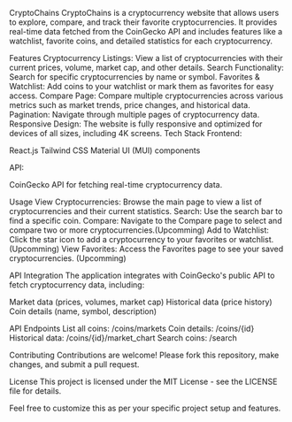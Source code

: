 CryptoChains
CryptoChains is a cryptocurrency website that allows users to explore, compare, and track their favorite cryptocurrencies. It provides real-time data fetched from the CoinGecko API and includes features like a watchlist, favorite coins, and detailed statistics for each cryptocurrency.

Features
Cryptocurrency Listings: View a list of cryptocurrencies with their current prices, volume, market cap, and other details.
Search Functionality: Search for specific cryptocurrencies by name or symbol.
Favorites & Watchlist: Add coins to your watchlist or mark them as favorites for easy access.
Compare Page: Compare multiple cryptocurrencies across various metrics such as market trends, price changes, and historical data.
Pagination: Navigate through multiple pages of cryptocurrency data.
Responsive Design: The website is fully responsive and optimized for devices of all sizes, including 4K screens.
Tech Stack
Frontend:

React.js
Tailwind CSS
Material UI (MUI) components

API:

CoinGecko API for fetching real-time cryptocurrency data.

Usage
View Cryptocurrencies: Browse the main page to view a list of cryptocurrencies and their current statistics.
Search: Use the search bar to find a specific coin.
Compare: Navigate to the Compare page to select and compare two or more cryptocurrencies.(Upcomming)
Add to Watchlist: Click the star icon to add a cryptocurrency to your favorites or watchlist. (Upcomming)
View Favorites: Access the Favorites page to see your saved cryptocurrencies. (Upcomming)

API Integration
The application integrates with CoinGecko's public API to fetch cryptocurrency data, including:

Market data (prices, volumes, market cap)
Historical data (price history)
Coin details (name, symbol, description)

API Endpoints
List all coins: /coins/markets
Coin details: /coins/{id}
Historical data: /coins/{id}/market_chart
Search coins: /search

Contributing
Contributions are welcome! Please fork this repository, make changes, and submit a pull request.

License
This project is licensed under the MIT License - see the LICENSE file for details.

Feel free to customize this as per your specific project setup and features.
